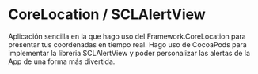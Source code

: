 # CoreLocation / SCLAlertView
Aplicación sencilla en la que hago uso del Framework.CoreLocation para presentar tus coordenadas en tiempo real.
Hago uso de CocoaPods para implementar la libreria SCLAlertView y poder personalizar las alertas de la App de una forma más divertida.

